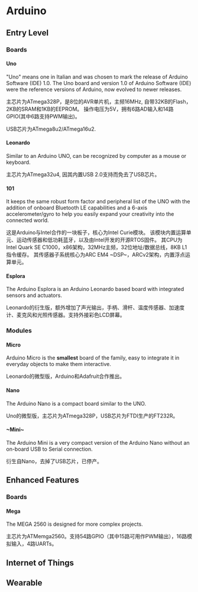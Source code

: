 # Arduino

## Entry Level

### Boards

#### Uno

"Uno" means one in Italian and was chosen to mark the release of Arduino Software (IDE) 1.0.
The Uno board and version 1.0 of Arduino Software (IDE) were the reference versions of Arduino,
now evolved to newer releases.

主芯片为ATmega328P，是8位的AVR单片机，主频16MHz, 自带32KB的Flash，2KB的SRAM和1KB的EEPROM。
操作电压为5V，拥有6路AD输入和14路GPIO(其中6路支持PWM输出)。

USB芯片为ATmega8u2/ATmega16u2.

#### Leonardo

Similar to an Arduino UNO, can be recognized by computer as a mouse or keyboard.

主芯片为ATmega32u4, 因其内置USB 2.0支持而免去了USB芯片。

#### 101

It keeps the same robust form factor and peripheral list of the UNO with the addition of onboard Bluetooth LE capabilities and a 6-axis accelerometer/gyro to help you easily expand your creativity into the connected world. 

这是Arduino与Intel合作的一块板子，核心为Intel Curie模块。
该模块内置运算单元、运动传感器和低功耗蓝牙，以及由Intel开发的开源RTOS固件。
其CPU为Intel Quark SE C1000，x86架构，32MHz主频，32位地址/数据总线，8KB L1 指令缓存。
其传感器子系统核心为ARC EM4 ~DSP~，ARCv2架构，内置浮点运算单元。

#### Esplora

The Arduino Esplora is an Arduino Leonardo based board with integrated sensors and actuators.

Leonardo的衍生版，额外增加了声光输出，手柄、滑杆、温度传感器、加速度计、麦克风和光照传感器。支持外接彩色LCD屏幕。

### Modules

#### Micro

Arduino Micro is the **smallest** board of the family, easy to integrate it in everyday objects to make them interactive.

Leonardo的微型版，Arduino和Adafruit合作推出。

#### Nano

The Arduino Nano is a compact board similar to the UNO.

Uno的微型版，主芯片为ATmega328P，USB芯片为FTDI生产的FT232R。

#### ~Mini~

The Arduino Mini is a very compact version of the Arduino Nano without an on-board USB to Serial connection.

衍生自Nano，去掉了USB芯片，已停产。

## Enhanced Features

### Boards

#### Mega

The MEGA 2560 is designed for more complex projects.

主芯片为ATMemga2560。支持54路GPIO（其中15路可用作PWM输出），16路模拟输入，4路UARTs。

## Internet of Things

## Wearable

